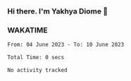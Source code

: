 ### Hi there. I'm Yakhya Diome 👋

### WAKATIME
<!--START_SECTION:waka-->

```txt
From: 04 June 2023 - To: 10 June 2023

Total Time: 0 secs

No activity tracked
```

<!--END_SECTION:waka-->

